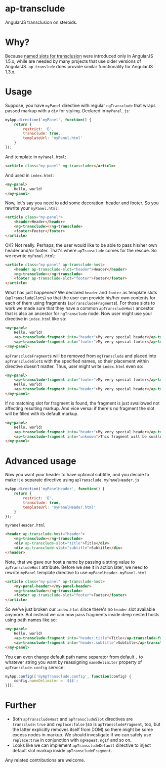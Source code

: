 ap-transclude
=============

AngularJS transclusion on steroids.


Why?
====

Because [named slots for transclusion](http://blog.thoughtram.io/angular/2015/11/16/multiple-transclusion-and-named-slots.html) were introduced only in AngularJS 1.5.x, while are needed by many projects that use older versions of AngularJS. `ap-translude` does provide similar functionality for AngularJS 1.3.x.

Usage
=====

Suppose, you have `myPanel` directive with regular `ngTransclude` that wraps passed markup with a `div` for styling. Declared in `myPanel.js`:
```javascript
myApp.directive('myPanel', function() {
    return {
        restrict: 'E',
        transclude: true,
        templateUrl: 'myPanel.html'
    }
});
```
And template in `myPanel.html`:
```html
<article class="my-panel" ng-transclude></article>
```
And used in `index.html`:
```html
<my-panel>
    Hello, world!
</my-panel>
```
Now, let's say you need to add some decoration: header and footer. So you rewrite your `myPanel.html`:
```html
<article class="my-panel">
    <header>Header</header>
    <ng-transclude></ng-transclude>
    <footer>Footer</footer>
</article>
```
OK? Not really. Perhaps, the user would like to be able to pass his/her own header and/or footer. That's where `apTransclude` comes for the rescue. So we rewrite `myPanel.html`:
```html
<article class="my-panel" ap-transclude-host>
    <header ap-transclude-slot="header">Header</header>
    <ng-transclude></ng-transclude>
    <footer ap-transclude-slot="footer">Footer</footer>
</article>
```
What has just happened? We declared `header` and `footer` as template slots (`apTranscludeSlot`s) so that the user can provide his/her own contents for each of them using fragments (`apTranscludeFragment`s). For those slots to work we made sure that they have a common `apTranscludeHost` ancestor that is also an ancestor for `ngTransclude` node.
Now user might use your directive in `index.html` like so:
```html
<my-panel>
    Hello, world!
    <ap-transclude-fragment into="header">My very special header</ap-transclude-fragment>
    <ap-transclude-fragment into="footer">My very special footer</ap-transclude-fragment>
</my-panel>
```
`apTranscludeFragment`s will be removed from `ngTransclude` and placed into `apTranscludeSlot`s with the specified names, so their placement within directive doesn't matter. Thus, user might write `index.html` even so:
```html
<my-panel>
    <ap-transclude-fragment into="footer">My very special footer</ap-transclude-fragment>
    Hello, world!
    <ap-transclude-fragment into="header">My very special header</ap-transclude-fragment>
</my-panel>
```
If no matching slot for fragment is found, the fragment is just swallowed not affecting resulting markup. And vice versa: if there's no fragment the slot will be filled with its default markup.
```html
<my-panel>
    Hello, world!
    <ap-transclude-fragment into="header">My very special header</ap-transclude-fragment>
    <ap-transclude-fragment into="unknown">This fragment will be swallowed</ap-transclude-fragment>
</my-panel>
```

Advanced usage
==============

Now you want your header to have optional subtitle, and you decide to make it a separate directive using `apTransclude`.
`myPanelHeader.js`
```javascript
myApp.directive('myPanelHeader', function() {
    return {
        restrict: 'E',
        transclude: true,
        templateUrl: 'myPanelHeader.html'
    }
});
```
`myPanelHeader.html`
```html
<header ap-transclude-host="header">
    <ng-transclude></ng-transclude>
    <div ap-transclude-slot="title">Title</div>
    <div ap-transclude-slot="subtitle">Subtitle</div>
</header>
```
Note, that we gave our host a name by passing a string value to `apTranscludeHost` attribute. Before we see it in action later, we need to rewrite `myPanel` template directive to use `myPanelHeader`.
`myPanel.html`
```html
<article class="my-panel" ap-transclude-host>
    <my-panel-header></my-panel-header>
    <ng-transclude></ng-transclude>
    <footer ap-transclude-slot="footer">Footer</footer>
</article>
```
So we've just broken our `index.html` since there's no `header` slot available anymore. But instead we can now pass fragments inside deep nested hosts using path names like so:
```html
<my-panel>
    Hello, world!
    <ap-transclude-fragment into="header.title">Title</ap-transclude-fragment>
    <ap-transclude-fragment into="header.subtitle">Subtitle</ap-transclude-fragment>
</my-panel>
```
You can even change default path name separator from default `.` to whatever string you want by reassigning `nameDelimiter` property of `apTransclude.config` service:
```index.js
myApp.config(['myApTransclude.config', function(config) {
    config.nameDelimiter = '$$$';
}]);
```

Further
=======

- Both `apTranscludeHost` and `apTranscludeSlot` directives are `transclude:true` and `replace:false` (so is `apTranscludeFragment`, too, but the latter explicitly removes itself from DOM) so there might be some excess nodes in markup. We should investigate if we can safely use `replace:true` in conjunction with `ngRepeat`, `ngIf` and so on.
- Looks like we can implement `apTranscludeDefault` directive to inject default slot markup inside `apTranscludeFragment`.

Any related contributions are welcome.
